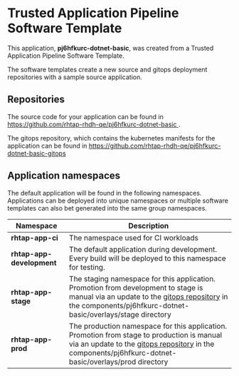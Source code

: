 # Trusted Application Pipeline Software Template

This application, **pj6hfkurc-dotnet-basic**, was created from a Trusted Application Pipeline Software Template.

The software templates create a new source and gitops deployment repositories with a sample source application. 

## Repositories

The source code for your application can be found in [https://github.com/rhtap-rhdh-qe/pj6hfkurc-dotnet-basic ](https://github.com/rhtap-rhdh-qe/pj6hfkurc-dotnet-basic ).
 
The gitops repository, which contains the kubernetes manifests for the application can be found in 
[https://github.com/rhtap-rhdh-qe/pj6hfkurc-dotnet-basic-gitops ](https://github.com/rhtap-rhdh-qe/pj6hfkurc-dotnet-basic-gitops ) 

## Application namespaces 

The default application will be found in the following namespaces. Applications can be deployed into unique namespaces or multiple software templates can also bet generated into the same group namespaces.  

|  Namespace   |  Description   |  
| -------- | -------- |
| **rhtap-app-ci** | The namespace used for CI workloads |
| **rhtap-app-development** | The default application during development. Every build will be deployed to this namespace for testing. |
| **rhtap-app-stage** | The staging namespace for this application. Promotion from development to stage is manual via an update to the [gitops repository](https://github.com/rhtap-rhdh-qe/pj6hfkurc-dotnet-basic-gitops ) in the components/pj6hfkurc-dotnet-basic/overlays/stage directory |
| **rhtap-app-prod** | The production namespace for this application. Promotion from stage to production is manual via an update to the [gitops repository](https://github.com/rhtap-rhdh-qe/pj6hfkurc-dotnet-basic-gitops ) in the components/pj6hfkurc-dotnet-basic/overlays/prod directory |
